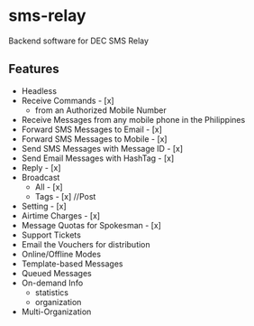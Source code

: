# sms-relay
Backend software for DEC SMS Relay

## Features
* Headless
* Receive Commands - [x] 
    * from an Authorized Mobile Number
* Receive Messages from any mobile phone in the Philippines
* Forward SMS Messages to Email - [x]
* Forward SMS Messages to Mobile - [x]
* Send SMS Messages with Message ID - [x] 
* Send Email Messages with HashTag - [x]
* Reply - [x]
* Broadcast
    * All - [x]
    * Tags - [x] //Post
* Setting - [x]
* Airtime Charges - [x] 
* Message Quotas for Spokesman - [x]
* Support Tickets
* Email the Vouchers for distribution
* Online/Offline Modes
* Template-based Messages
* Queued Messages
* On-demand Info
    * statistics
    * organization
* Multi-Organization
